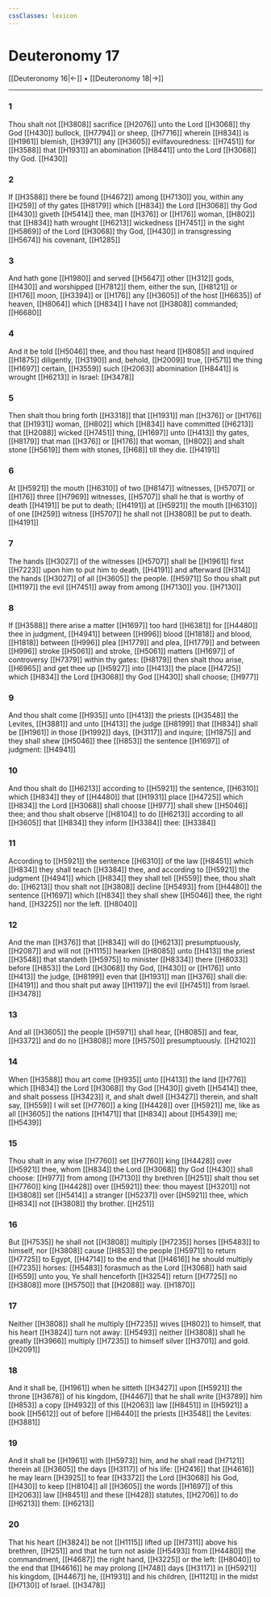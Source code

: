 ```yaml
---
cssClasses: lexicon
---
```

# Deuteronomy 17

[[Deuteronomy 16|←]] • [[Deuteronomy 18|→]]

---

### 1
Thou shalt not [[H3808]] sacrifice [[H2076]] unto the Lord [[H3068]] thy God [[H430]] bullock, [[H7794]] or sheep, [[H7716]] wherein [[H834]] is [[H1961]] blemish, [[H3971]] any [[H3605]] evilfavouredness: [[H7451]] for [[H3588]] that [[H1931]] an abomination [[H8441]] unto the Lord [[H3068]] thy God. [[H430]]

### 2
If [[H3588]] there be found [[H4672]] among [[H7130]] you, within any [[H259]] of thy gates [[H8179]] which [[H834]] the Lord [[H3068]] thy God [[H430]] giveth [[H5414]] thee, man [[H376]] or [[H176]] woman, [[H802]] that [[H834]] hath wrought [[H6213]] wickedness [[H7451]] in the sight [[H5869]] of the Lord [[H3068]] thy God, [[H430]] in transgressing [[H5674]] his covenant, [[H1285]]

### 3
And hath gone [[H1980]] and served [[H5647]] other [[H312]] gods, [[H430]] and worshipped [[H7812]] them, either the sun, [[H8121]] or [[H176]] moon, [[H3394]] or [[H176]] any [[H3605]] of the host [[H6635]] of heaven, [[H8064]] which [[H834]] I have not [[H3808]] commanded; [[H6680]]

### 4
And it be told [[H5046]] thee, and thou hast heard [[H8085]] and inquired [[H1875]] diligently, [[H3190]] and, behold, [[H2009]] true, [[H571]] the thing [[H1697]] certain, [[H3559]] such [[H2063]] abomination [[H8441]] is wrought [[H6213]] in Israel: [[H3478]]

### 5
Then shalt thou bring forth [[H3318]] that [[H1931]] man [[H376]] or [[H176]] that [[H1931]] woman, [[H802]] which [[H834]] have committed [[H6213]] that [[H2088]] wicked [[H7451]] thing, [[H1697]] unto [[H413]] thy gates, [[H8179]] that man [[H376]] or [[H176]] that woman, [[H802]] and shalt stone [[H5619]] them with stones, [[H68]] till they die. [[H4191]]

### 6
At [[H5921]] the mouth [[H6310]] of two [[H8147]] witnesses, [[H5707]] or [[H176]] three [[H7969]] witnesses, [[H5707]] shall he that is worthy of death [[H4191]] be put to death; [[H4191]] at [[H5921]] the mouth [[H6310]] of one [[H259]] witness [[H5707]] he shall not [[H3808]] be put to death. [[H4191]]

### 7
The hands [[H3027]] of the witnesses [[H5707]] shall be [[H1961]] first [[H7223]] upon him to put him to death, [[H4191]] and afterward [[H314]] the hands [[H3027]] of all [[H3605]] the people. [[H5971]] So thou shalt put [[H1197]] the evil [[H7451]] away from among [[H7130]] you. [[H7130]]

### 8
If [[H3588]] there arise a matter [[H1697]] too hard [[H6381]] for [[H4480]] thee in judgment, [[H4941]] between [[H996]] blood [[H1818]] and blood, [[H1818]] between [[H996]] plea [[H1779]] and plea, [[H1779]] and between [[H996]] stroke [[H5061]] and stroke, [[H5061]] matters [[H1697]] of controversy [[H7379]] within thy gates: [[H8179]] then shalt thou arise, [[H6965]] and get thee up [[H5927]] into [[H413]] the place [[H4725]] which [[H834]] the Lord [[H3068]] thy God [[H430]] shall choose; [[H977]]

### 9
And thou shalt come [[H935]] unto [[H413]] the priests [[H3548]] the Levites, [[H3881]] and unto [[H413]] the judge [[H8199]] that [[H834]] shall be [[H1961]] in those [[H1992]] days, [[H3117]] and inquire; [[H1875]] and they shall shew [[H5046]]  thee [[H853]] the sentence [[H1697]] of judgment: [[H4941]]

### 10
And thou shalt do [[H6213]] according to [[H5921]] the sentence, [[H6310]] which [[H834]] they of [[H4480]] that [[H1931]] place [[H4725]] which [[H834]] the Lord [[H3068]] shall choose [[H977]] shall shew [[H5046]] thee; and thou shalt observe [[H8104]] to do [[H6213]] according to all [[H3605]] that [[H834]] they inform [[H3384]] thee: [[H3384]]

### 11
According to [[H5921]] the sentence [[H6310]] of the law [[H8451]] which [[H834]] they shall teach [[H3384]] thee, and according to [[H5921]] the judgment [[H4941]] which [[H834]] they shall tell [[H559]] thee, thou shalt do: [[H6213]] thou shalt not [[H3808]] decline [[H5493]] from [[H4480]] the sentence [[H1697]] which [[H834]] they shall shew [[H5046]] thee, the right hand, [[H3225]] nor the left. [[H8040]]

### 12
And the man [[H376]] that [[H834]] will do [[H6213]] presumptuously, [[H2087]] and will not [[H1115]] hearken [[H8085]] unto [[H413]] the priest [[H3548]] that standeth [[H5975]] to minister [[H8334]] there [[H8033]] before [[H853]] the Lord [[H3068]] thy God, [[H430]] or [[H176]] unto [[H413]] the judge, [[H8199]] even that [[H1931]] man [[H376]] shall die: [[H4191]] and thou shalt put away [[H1197]] the evil [[H7451]] from Israel. [[H3478]]

### 13
And all [[H3605]] the people [[H5971]] shall hear, [[H8085]] and fear, [[H3372]] and do no [[H3808]] more [[H5750]] presumptuously. [[H2102]]

### 14
When [[H3588]] thou art come [[H935]] unto [[H413]] the land [[H776]] which [[H834]] the Lord [[H3068]] thy God [[H430]] giveth [[H5414]] thee, and shalt possess [[H3423]] it, and shalt dwell [[H3427]] therein, and shalt say, [[H559]] I will set [[H7760]] a king [[H4428]] over [[H5921]] me, like as all [[H3605]] the nations [[H1471]] that [[H834]] about [[H5439]] me; [[H5439]]

### 15
Thou shalt in any wise [[H7760]] set [[H7760]] king [[H4428]] over [[H5921]] thee, whom [[H834]] the Lord [[H3068]] thy God [[H430]] shall choose: [[H977]] from among [[H7130]] thy brethren [[H251]] shalt thou set [[H7760]] king [[H4428]] over [[H5921]] thee: thou mayest [[H3201]] not [[H3808]] set [[H5414]] a stranger [[H5237]] over [[H5921]] thee, which [[H834]] not [[H3808]] thy brother. [[H251]]

### 16
But [[H7535]] he shall not [[H3808]] multiply [[H7235]] horses [[H5483]] to himself, nor [[H3808]]  cause [[H853]] the people [[H5971]] to return [[H7725]] to Egypt, [[H4714]] to the end that [[H4616]] he should multiply [[H7235]] horses: [[H5483]] forasmuch as the Lord [[H3068]] hath said [[H559]] unto you, Ye shall henceforth [[H3254]] return [[H7725]] no [[H3808]] more [[H5750]] that [[H2088]] way. [[H1870]]

### 17
Neither [[H3808]] shall he multiply [[H7235]] wives [[H802]] to himself, that his heart [[H3824]] turn not away: [[H5493]] neither [[H3808]] shall he greatly [[H3966]] multiply [[H7235]] to himself silver [[H3701]] and gold. [[H2091]]

### 18
And it shall be, [[H1961]] when he sitteth [[H3427]] upon [[H5921]] the throne [[H3678]] of his kingdom, [[H4467]] that he shall write [[H3789]]  him [[H853]] a copy [[H4932]] of this [[H2063]] law [[H8451]] in [[H5921]] a book [[H5612]] out of before [[H6440]] the priests [[H3548]] the Levites: [[H3881]]

### 19
And it shall be [[H1961]] with [[H5973]] him, and he shall read [[H7121]] therein all [[H3605]] the days [[H3117]] of his life: [[H2416]] that [[H4616]] he may learn [[H3925]] to fear [[H3372]] the Lord [[H3068]] his God, [[H430]] to keep [[H8104]] all [[H3605]] the words [[H1697]] of this [[H2063]] law [[H8451]] and these [[H428]] statutes, [[H2706]] to do [[H6213]] them: [[H6213]]

### 20
That his heart [[H3824]] be not [[H1115]] lifted up [[H7311]] above his brethren, [[H251]] and that he turn not aside [[H5493]] from [[H4480]] the commandment, [[H4687]] the right hand, [[H3225]] or the left: [[H8040]] to the end that [[H4616]] he may prolong [[H748]] days [[H3117]] in [[H5921]] his kingdom, [[H4467]] he, [[H1931]] and his children, [[H1121]] in the midst [[H7130]] of Israel. [[H3478]]
